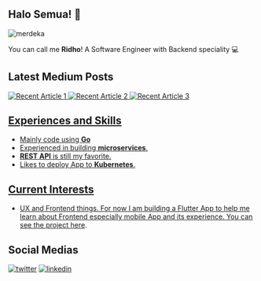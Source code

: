 ## Halo Semua! 🖖

![merdeka](https://media.giphy.com/media/3oEhn2or7wPl4nmmUo/giphy.gif)

You can call me __Ridho__!
A Software Engineer with Backend speciality 💻

## Latest Medium Posts

<a target="_blank" href="https://github-readme-medium-recent-article.vercel.app/medium/@cync.perdana/0"><img src="https://github-readme-medium-recent-article.vercel.app/medium/@cync.perdana/0" alt="Recent Article 1">
<a target="_blank" href="https://github-readme-medium-recent-article.vercel.app/medium/@cync.perdana/1"><img src="https://github-readme-medium-recent-article.vercel.app/medium/@cync.perdana/1" alt="Recent Article 2">
<a target="_blank" href="https://github-readme-medium-recent-article.vercel.app/medium/@cync.perdana/2"><img src="https://github-readme-medium-recent-article.vercel.app/medium/@cync.perdana/2" alt="Recent Article 3">

## Experiences and Skills

- Mainly code using __Go__
- Experienced in building __microservices__.
- __REST API__ is still my favorite.
- Likes to deploy App to __Kubernetes__.

## Current Interests

- UX and Frontend things. For now I am building a Flutter App to help me learn about Frontend especially mobile App and its experience.
You can see the project [here](https://github.com/ridhoperdana/edompet).

## Social Medias

[![twitter](https://user-images.githubusercontent.com/13913371/87139070-98715280-c2c9-11ea-98e5-62272b0fa691.png)](https://twitter.com/cync48)
[![linkedin](https://user-images.githubusercontent.com/13913371/87139245-d3738600-c2c9-11ea-8a2a-570f15a67132.png)](https://www.linkedin.com/in/ridhoperdana/)
